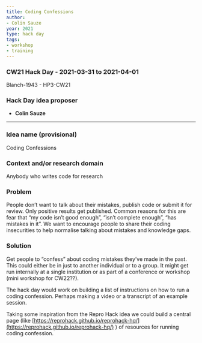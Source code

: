 ```yaml
---
title: Coding Confessions
author:
- Colin Sauze
year: 2021
type: hack day
tags:
- workshop
- training
---
```


### CW21 Hack Day - 2021-03-31 to 2021-04-01

Blanch-1943 - HP3-CW21

### **Hack Day idea proposer**

* **Colin Sauze**

---


### **Idea name (provisional)**

Coding Confessions

### **Context and/or research domain**

Anybody who writes code for research


### **Problem**

People don’t want to talk about their mistakes, publish code or submit it for review. Only positive results get published. Common reasons for this are fear that “my code isn’t good enough”, “isn’t complete enough”, “has mistakes in it”. We want to encourage people to share their coding insecurities to help normalise talking about mistakes and knowledge gaps. 


### **Solution**

Get people to “confess” about coding mistakes they’ve made in the past. This could either be in just to another individual or to a group. It might get run internally at a single institution or as part of a conference or workshop (mini workshop for CW22??).

The hack day would work on building a list of instructions on how to run a coding confession. Perhaps making a video or a transcript of an example session. 

Taking some inspiration from the Repro Hack idea we could build a central page (like [https://reprohack.github.io/reprohack-hq/](https://reprohack.github.io/reprohack-hq/) ) of resources for running coding confession.

